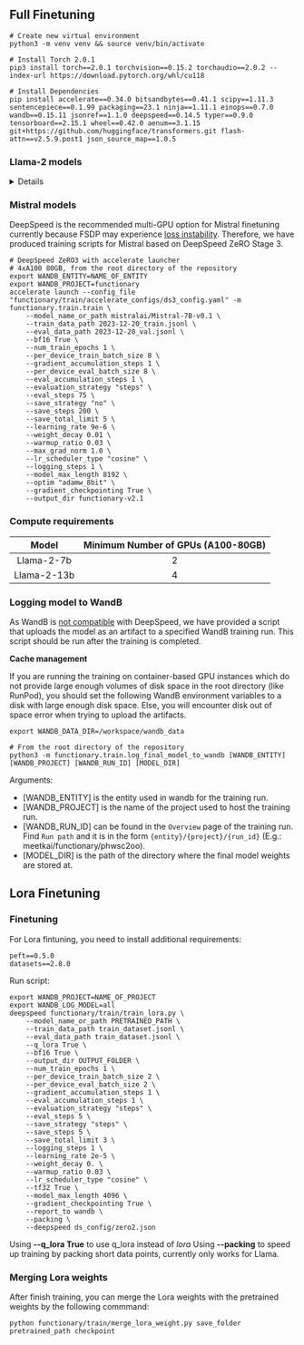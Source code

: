 ## Full Finetuning
```shell
# Create new virtual environment
python3 -m venv venv && source venv/bin/activate

# Install Torch 2.0.1
pip3 install torch==2.0.1 torchvision==0.15.2 torchaudio==2.0.2 --index-url https://download.pytorch.org/whl/cu118

# Install Dependencies
pip install accelerate==0.34.0 bitsandbytes==0.41.1 scipy==1.11.3 sentencepiece==0.1.99 packaging==23.1 ninja==1.11.1 einops==0.7.0 wandb==0.15.11 jsonref==1.1.0 deepspeed==0.14.5 typer==0.9.0 tensorboard==2.15.1 wheel==0.42.0 aenum==3.1.15 git+https://github.com/huggingface/transformers.git flash-attn==v2.5.9.post1 json_source_map==1.0.5
```

### Llama-2 models

<details>
    We have produced full-parameter finetuning scripts compatible with FSDP and DDP respectively.

```shell
# FSDP with accelerate launcher
# 2xA100 80GB, from the root directory of the repository
export WANDB_ENTITY=NAME_OF_ENTITY
export WANDB_PROJECT=NAME_OF_PROJECT
accelerate launch --config_file "functionary/train/accelerate_configs/fsdp_config.yaml" -m functionary.train.train \
    --model_name_or_path meta-llama/Llama-2-7b-hf \
    --train_data_path train_dataset.jsonl \
    --eval_data_path eval_dataset.jsonl \
    --bf16 True \
    --num_train_epochs 2 \
    --per_device_train_batch_size 2 \
    --gradient_accumulation_steps 64 \
    --per_device_eval_batch_size 4 \
    --eval_accumulation_steps 16 \
    --evaluation_strategy "steps" \
    --eval_steps 200 \
    --save_strategy "steps" \
    --save_steps 100 \
    --save_total_limit 5 \
    --learning_rate 2e-5 \
    --weight_decay 0.3 \
    --warmup_ratio 0.03 \
    --lr_scheduler_type "cosine" \
    --logging_steps 1 \
    --model_max_length 4096 \
    --optim "adamw_8bit" \
    --gradient_checkpointing True \
    --output_dir functionary-v1


# DDP
# 2xA100 80GB, from the root directory of the repository
export WANDB_ENTITY=NAME_OF_ENTITY
export WANDB_PROJECT=NAME_OF_PROJECT
torchrun --nproc_per_node=2 --master_port=20001 -m functionary.train.train \
    --model_name_or_path meta-llama/Llama-2-7b-hf \
    --train_data_path train_dataset.jsonl \
    --eval_data_path eval_dataset.jsonl \
    --bf16 True \
    --num_train_epochs 2 \
    --per_device_train_batch_size 2 \
    --gradient_accumulation_steps 64 \
    --per_device_eval_batch_size 4 \
    --eval_accumulation_steps 12 \
    --evaluation_strategy "steps" \
    --eval_steps 400 \
    --save_strategy "steps" \
    --save_steps 200 \
    --save_total_limit 5 \
    --learning_rate 2e-5 \
    --weight_decay 0.3 \
    --warmup_ratio 0.03 \
    --lr_scheduler_type "cosine" \
    --logging_steps 1 \
    --fsdp "full_shard auto_wrap" \
    --fsdp_transformer_layer_cls_to_wrap 'LlamaDecoderLayer' \
    --tf32 True \
    --model_max_length 4096 \
    --report_to all \
    --gradient_checkpointing True \
    --output_dir functionary-v1
```

*If the training is stuck before training, run the following command before starting the training*:

```shell
export NCCL_P2P_DISABLE=1
```
</details>

### Mistral models

DeepSpeed is the recommended multi-GPU option for Mistral finetuning currently because FSDP may experience [loss instability](https://github.com/huggingface/transformers/issues/26498). Therefore, we have produced training scripts for Mistral based on DeepSpeed ZeRO Stage 3.

```shell
# DeepSpeed ZeRO3 with accelerate launcher
# 4xA100 80GB, from the root directory of the repository
export WANDB_ENTITY=NAME_OF_ENTITY
export WANDB_PROJECT=functionary
accelerate launch --config_file "functionary/train/accelerate_configs/ds3_config.yaml" -m functionary.train.train \
    --model_name_or_path mistralai/Mistral-7B-v0.1 \
    --train_data_path 2023-12-20_train.jsonl \
    --eval_data_path 2023-12-20_val.jsonl \
    --bf16 True \
    --num_train_epochs 1 \
    --per_device_train_batch_size 8 \
    --gradient_accumulation_steps 1 \
    --per_device_eval_batch_size 8 \
    --eval_accumulation_steps 1 \
    --evaluation_strategy "steps" \
    --eval_steps 75 \
    --save_strategy "no" \
    --save_steps 200 \
    --save_total_limit 5 \
    --learning_rate 9e-6 \
    --weight_decay 0.01 \
    --warmup_ratio 0.03 \
    --max_grad_norm 1.0 \
    --lr_scheduler_type "cosine" \
    --logging_steps 1 \
    --model_max_length 8192 \
    --optim "adamw_8bit" \
    --gradient_checkpointing True \
    --output_dir functionary-v2.1
```

### Compute requirements

| Model    | Minimum Number of GPUs (A100-80GB) |
| :--------: | :-------: |
| Llama-2-7b  | 2 |
| Llama-2-13b | 4 |

### Logging model to WandB

As WandB is [not compatible](https://github.com/huggingface/accelerate/issues/1845) with DeepSpeed, we have provided a script that uploads the model as an artifact to a specified WandB training run. This script should be run after the training is completed.

**Cache management**

If you are running the training on container-based GPU instances which do not provide large enough volumes of disk space in the root directory (like RunPod), you should set the following WandB environment variables to a disk with large enough disk space. Else, you will encounter disk out of space error when trying to upload the artifacts.

```shell
export WANDB_DATA_DIR=/workspace/wandb_data
```

```shell
# From the root directory of the repository
python3 -m functionary.train.log_final_model_to_wandb [WANDB_ENTITY] [WANDB_PROJECT] [WANDB_RUN_ID] [MODEL_DIR]
```

Arguments:

- [WANDB_ENTITY] is the entity used in wandb for the training run.
- [WANDB_PROJECT] is the name of the project used to host the training run.
- [WANDB_RUN_ID] can be found in the `Overview` page of the training run. Find `Run path` and it is in the form `{entity}/{project}/{run_id}` (E.g.: meetkai/functionary/phwsc2oo).
- [MODEL_DIR] is the path of the directory where the final model weights are stored at.

## Lora Finetuning
### Finetuning
For Lora fintuning, you need to install additional requirements:

```
peft==0.5.0
datasets==2.8.0
```
Run script:

```shell
export WANDB_PROJECT=NAME_OF_PROJECT
export WANDB_LOG_MODEL=all
deepspeed functionary/train/train_lora.py \
    --model_name_or_path PRETRAINED_PATH \
    --train_data_path train_dataset.jsonl \
    --eval_data_path train_dataset.jsonl \
    --q_lora True \
    --bf16 True \
    --output_dir OUTPUT_FOLDER \
    --num_train_epochs 1 \
    --per_device_train_batch_size 2 \
    --per_device_eval_batch_size 2 \
    --gradient_accumulation_steps 1 \
    --eval_accumulation_steps 1 \
    --evaluation_strategy "steps" \
    --eval_steps 5 \
    --save_strategy "steps" \
    --save_steps 5 \
    --save_total_limit 3 \
    --logging_steps 1 \
    --learning_rate 2e-5 \
    --weight_decay 0. \
    --warmup_ratio 0.03 \
    --lr_scheduler_type "cosine" \
    --tf32 True \
    --model_max_length 4096 \
    --gradient_checkpointing True \
    --report_to wandb \
    --packing \
    --deepspeed ds_config/zero2.json
```

Using **--q_lora True** to use q_lora instead of *lora*
Using **--packing** to speed up training by packing short data points, currently only works for Llama.

### Merging Lora weights
After finish training, you can merge the Lora weights with the pretrained weights by the following commmand:
```shell
python functionary/train/merge_lora_weight.py save_folder pretrained_path checkpoint
```
